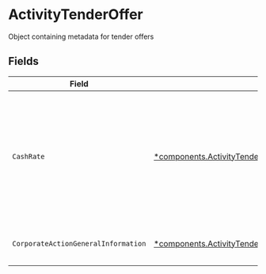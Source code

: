 # ActivityTenderOffer

Object containing metadata for tender offers


## Fields

| Field                                                                                                                                               | Type                                                                                                                                                | Required                                                                                                                                            | Description                                                                                                                                         | Example                                                                                                                                             |
| --------------------------------------------------------------------------------------------------------------------------------------------------- | --------------------------------------------------------------------------------------------------------------------------------------------------- | --------------------------------------------------------------------------------------------------------------------------------------------------- | --------------------------------------------------------------------------------------------------------------------------------------------------- | --------------------------------------------------------------------------------------------------------------------------------------------------- |
| `CashRate`                                                                                                                                          | [*components.ActivityTenderOfferCashRate](../../models/components/activitytenderoffercashrate.md)                                                   | :heavy_minus_sign:                                                                                                                                  | The rate (raw value, not a percentage, example: 50% will be .5 in this field) at which cash will be disbursed to the shareholder                    | {<br/>"value": "0.25"<br/>}                                                                                                                         |
| `CorporateActionGeneralInformation`                                                                                                                 | [*components.ActivityTenderOfferCorporateActionGeneralInformation](../../models/components/activitytenderoffercorporateactiongeneralinformation.md) | :heavy_minus_sign:                                                                                                                                  | Common fields for corporate actions                                                                                                                 |                                                                                                                                                     |